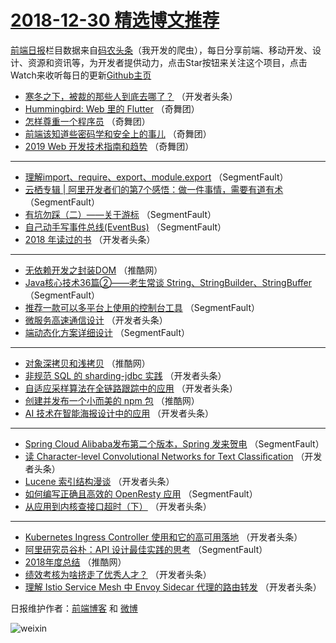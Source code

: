 # [2018-12-30 精选博文推荐](https://toutiao.qdkfweb.cn/date/2018/12/30)

[前端日报](https://qdkfweb.cn/c/news)栏目数据来自[码农头条](https://toutiao.qdkfweb.cn/)（我开发的爬虫），每日分享前端、移动开发、设计、资源和资讯等，为开发者提供动力，点击Star按钮来关注这个项目，点击Watch来收听每日的更新[Github主页](https://github.com/kujian/frontendDaily)
* [寒冬之下，被裁的那些人到底去哪了？](https://toutiao.qdkfweb.cn/96163.html) （开发者头条）
* [Hummingbird: Web 里的 Flutter](https://toutiao.qdkfweb.cn/96224.html) （奇舞团）
* [怎样尊重一个程序员](https://toutiao.qdkfweb.cn/96225.html) （奇舞团）
* [前端该知道些密码学和安全上的事儿](https://toutiao.qdkfweb.cn/96226.html) （奇舞团）
* [2019 Web 开发技术指南和趋势](https://toutiao.qdkfweb.cn/96227.html) （奇舞团）

***
* [理解import、require、export、module.export](https://toutiao.qdkfweb.cn/96147.html) （SegmentFault）
* [云栖专辑 | 阿里开发者们的第7个感悟：做一件事情，需要有道有术](https://toutiao.qdkfweb.cn/96158.html) （SegmentFault）
* [有坑勿踩（二）——关于游标](https://toutiao.qdkfweb.cn/96150.html) （SegmentFault）
* [自己动手写事件总线(EventBus)](https://toutiao.qdkfweb.cn/96161.html) （SegmentFault）
* [2018 年读过的书](https://toutiao.qdkfweb.cn/96162.html) （开发者头条）

***
* [无依赖开发之封装DOM](https://toutiao.qdkfweb.cn/96208.html) （推酷网）
* [Java核心技术36篇②——老生常谈 String、StringBuilder、StringBuffer](https://toutiao.qdkfweb.cn/96157.html) （SegmentFault）
* [推荐一款可以多平台上使用的控制台工具](https://toutiao.qdkfweb.cn/96159.html) （SegmentFault）
* [微服务高速通信设计](https://toutiao.qdkfweb.cn/96181.html) （开发者头条）
* [端动态化方案详细设计](https://toutiao.qdkfweb.cn/96160.html) （SegmentFault）

***
* [对象深拷贝和浅拷贝](https://toutiao.qdkfweb.cn/96213.html) （推酷网）
* [非规范 SQL 的 sharding-jdbc 实践](https://toutiao.qdkfweb.cn/96171.html) （开发者头条）
* [自适应采样算法在全链路跟踪中的应用](https://toutiao.qdkfweb.cn/96182.html) （开发者头条）
* [创建并发布一个小而美的 npm 包](https://toutiao.qdkfweb.cn/96214.html) （推酷网）
* [AI 技术在智能海报设计中的应用](https://toutiao.qdkfweb.cn/96172.html) （开发者头条）

***
* [Spring Cloud Alibaba发布第二个版本，Spring 发来贺电](https://toutiao.qdkfweb.cn/96151.html) （SegmentFault）
* [读 Character-level Convolutional Networks for Text Classiﬁcation](https://toutiao.qdkfweb.cn/96183.html) （开发者头条）
* [Lucene 索引结构漫谈](https://toutiao.qdkfweb.cn/96173.html) （开发者头条）
* [如何编写正确且高效的 OpenResty 应用](https://toutiao.qdkfweb.cn/96152.html) （SegmentFault）
* [从应用到内核查接口超时（下）](https://toutiao.qdkfweb.cn/96184.html) （开发者头条）

***
* [Kubernetes Ingress Controller 使用和它的高可用落地](https://toutiao.qdkfweb.cn/96174.html) （开发者头条）
* [阿里研究员谷朴：API 设计最佳实践的思考](https://toutiao.qdkfweb.cn/96153.html) （SegmentFault）
* [2018年度总结](https://toutiao.qdkfweb.cn/96206.html) （推酷网）
* [绩效考核为啥挤走了优秀人才？](https://toutiao.qdkfweb.cn/96164.html) （开发者头条）
* [理解 Istio Service Mesh 中 Envoy Sidecar 代理的路由转发](https://toutiao.qdkfweb.cn/96175.html) （开发者头条）

日报维护作者：[前端博客](https://qdkfweb.cn/) 和 [微博](https://qdkfweb.cn/go/weibo)

![weixin](https://user-images.githubusercontent.com/3055447/38468989-651132ac-3b80-11e8-8e6b-15122322a9d7.png)